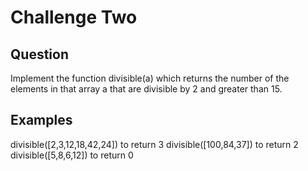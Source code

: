 # Challenge Two

## Question
Implement the function divisible(a) which returns the number of the elements in that array a that are divisible by 2 and greater than 15.

## Examples
divisible([2,3,12,18,42,24]) to return 3
divisible([100,84,37]) to return 2
divisible([5,8,6,12]) to return 0